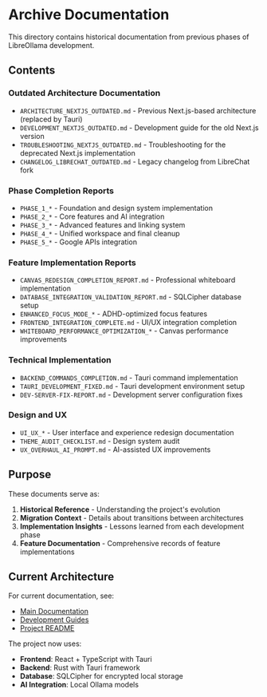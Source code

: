 # Archive Documentation

This directory contains historical documentation from previous phases of LibreOllama development.

## Contents

### Outdated Architecture Documentation
- `ARCHITECTURE_NEXTJS_OUTDATED.md` - Previous Next.js-based architecture (replaced by Tauri)
- `DEVELOPMENT_NEXTJS_OUTDATED.md` - Development guide for the old Next.js version
- `TROUBLESHOOTING_NEXTJS_OUTDATED.md` - Troubleshooting for the deprecated Next.js implementation
- `CHANGELOG_LIBRECHAT_OUTDATED.md` - Legacy changelog from LibreChat fork

### Phase Completion Reports
- `PHASE_1_*` - Foundation and design system implementation
- `PHASE_2_*` - Core features and AI integration
- `PHASE_3_*` - Advanced features and linking system
- `PHASE_4_*` - Unified workspace and final cleanup
- `PHASE_5_*` - Google APIs integration

### Feature Implementation Reports
- `CANVAS_REDESIGN_COMPLETION_REPORT.md` - Professional whiteboard implementation
- `DATABASE_INTEGRATION_VALIDATION_REPORT.md` - SQLCipher database setup
- `ENHANCED_FOCUS_MODE_*` - ADHD-optimized focus features
- `FRONTEND_INTEGRATION_COMPLETE.md` - UI/UX integration completion
- `WHITEBOARD_PERFORMANCE_OPTIMIZATION_*` - Canvas performance improvements

### Technical Implementation
- `BACKEND_COMMANDS_COMPLETION.md` - Tauri command implementation
- `TAURI_DEVELOPMENT_FIXED.md` - Tauri development environment setup
- `DEV-SERVER-FIX-REPORT.md` - Development server configuration fixes

### Design and UX
- `UI_UX_*` - User interface and experience redesign documentation
- `THEME_AUDIT_CHECKLIST.md` - Design system audit
- `UX_OVERHAUL_AI_PROMPT.md` - AI-assisted UX improvements

## Purpose

These documents serve as:
1. **Historical Reference** - Understanding the project's evolution
2. **Migration Context** - Details about transitions between architectures
3. **Implementation Insights** - Lessons learned from each development phase
4. **Feature Documentation** - Comprehensive records of feature implementations

## Current Architecture

For current documentation, see:
- [Main Documentation](../README.md)
- [Development Guides](../development/)
- [Project README](../../README.md)

The project now uses:
- **Frontend**: React + TypeScript with Tauri
- **Backend**: Rust with Tauri framework
- **Database**: SQLCipher for encrypted local storage
- **AI Integration**: Local Ollama models